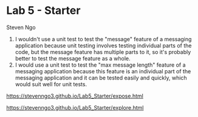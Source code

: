 # Lab 5 - Starter
Steven Ngo
1. I wouldn't use a unit test to test the "message" feature of a messaging application because unit testing involves testing individual parts of the code, but the message feature has multiple parts to it, so it's probably better to test the message feature as a whole.
2. I would use a unit test to test the "max message length" feature of a messaging application because this feature is an individual part of the messaging application and it can be tested easily and quickly, which would suit well for unit tests.

https://stevenngo3.github.io/Lab5_Starter/expose.html

https://stevenngo3.github.io/Lab5_Starter/explore.html
